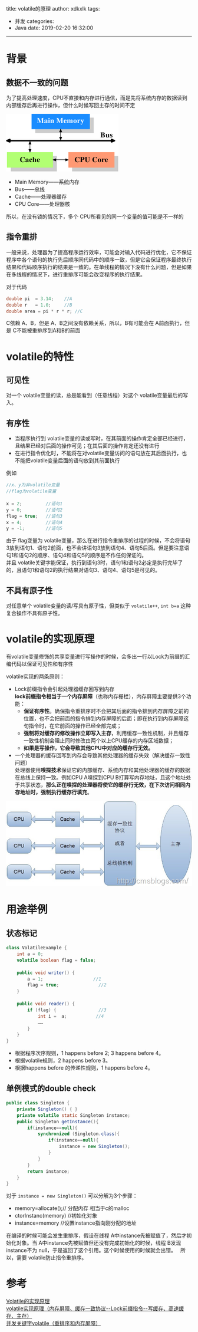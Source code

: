 title: volatile的原理
author: xdkxlk
tags:
  - 并发
categories:
  - Java
date: 2019-02-20 16:32:00
---
# 背景
## 数据不一致的问题
为了提高处理速度，CPU不直接和内存进行通信，而是先将系统内存的数据读到内部缓存后再进行操作，但什么时候写回主存的时间不定

![upload successful](/img/Oye33jbpjsN655vUNyGG.png)

- Main Memory——系统内存
- Bus——总线
- Cache——处理器缓存
- CPU Core——处理器核

所以，在没有锁的情况下，多个 CPU所看见的同一个变量的值可能是不一样的
## 指令重排
一般来说，处理器为了提高程序运行效率，可能会对输入代码进行优化，它不保证程序中各个语句的执行先后顺序同代码中的顺序一致，但是它会保证程序最终执行结果和代码顺序执行的结果是一致的。在单线程的情况下没有什么问题，但是如果在多线程的情况下，进行重排序可能会改变程序的执行结果。

对于代码
```java
double pi  = 3.14;    //A  
double r   = 1.0;     //B  
double area = pi * r * r; //C  
```
C依赖 A、B，但是 A、B之间没有依赖关系，所以，B有可能会在 A前面执行，但是 C不能被重排序到A和B的前面

# volatile的特性
## 可见性
对一个 volatile变量的读，总是能看到（任意线程）对这个 volatile变量最后的写入。
## 有序性
- 当程序执行到 volatile变量的读或写时，在其前面的操作肯定全部已经进行，且结果已经对后面的操作可见；在其后面的操作肯定还没有进行
- 在进行指令优化时，不能将在对volatile变量访问的语句放在其后面执行，也不能把volatile变量后面的语句放到其前面执行

例如
```java
//x、y为非volatile变量
//flag为volatile变量
 
x = 2;         //语句1
y = 0;         //语句2
flag = true;   //语句3
x = 4;         //语句4
y = -1;        //语句5
```
由于 flag变量为 volatile变量，那么在进行指令重排序的过程的时候，不会将语句 3放到语句1、语句2前面，也不会讲语句3放到语句4、语句5后面。但是要注意语句1和语句2的顺序、语句4和语句5的顺序是不作任何保证的。  
并且 volatile关键字能保证，执行到语句3时，语句1和语句2必定是执行完毕了的，且语句1和语句2的执行结果对语句3、语句4、语句5是可见的。
## 不具有原子性
对任意单个 volatile变量的读/写具有原子性，但类似于 `volatile++`, `int b=a` 这种复合操作不具有原子性。

# volatile的实现原理
有volatile变量修饰的共享变量进行写操作的时候，会多出一行以Lock为前缀的汇编代码以保证可见性和有序性

volatile实现的两条原则：
- Lock前缀指令会引起处理器缓存回写到内存  
**lock前缀指令相当于一个内存屏障**（也称内存栅栏），内存屏障主要提供3个功能：
	- **保证有序性**。确保指令重排序时不会把其后面的指令排到内存屏障之前的位置，也不会把前面的指令排到内存屏障的后面；即在执行到内存屏障这句指令时，在它前面的操作已经全部完成；
	- **强制将对缓存的修改操作立即写入主存**，利用缓存一致性机制，并且缓存一致性机制会阻止同时修改由两个以上CPU缓存的内存区域数据；
	- **如果是写操作，它会导致其他CPU中对应的缓存行无效。**
- 一个处理器的缓存回写到内存会导致其他处理器的缓存失效（解决缓存一致性问题）  
处理器使用**嗅探技术**保证它的内部缓存、系统内存和其他处理器的缓存的数据在总线上保持一致。例如CPU A嗅探到CPU B打算写内存地址，且这个地址处于共享状态，**那么正在嗅探的处理器将使它的缓存行无效，在下次访问相同内存地址时，强制执行缓存行填充**。

![upload successful](/img/3w85LoYZv6yX3tnI0nLM.png)

# 用途举例
## 状态标记
```java
class VolatileExample {
    int a = 0;
    volatile boolean flag = false;

    public void writer() {
        a = 1;                   //1
        flag = true;               //2
    }

    public void reader() {
        if (flag) {                //3
            int i =  a;           //4
            ……
        }
    }
}
```
- 根据程序次序规则，1 happens before 2; 3 happens before 4。
- 根据volatile规则，2 happens before 3。
- 根据happens before 的传递性规则，1 happens before 4。

## 单例模式的double check
```java
public class Singleton {
    private Singleton() { }
    private volatile static Singleton instance;
    public Singleton getInstance(){
        if(instance==null){
            synchronized (Singleton.class){
                if(instance==null){
                    instance = new Singleton();
                }
            }
        }
        return instance;
    }
}
```
对于 `instance = new Singleton()` 可以分解为3个步骤：
- memory=allocate();// 分配内存 相当于c的malloc
- ctorInstanc(memory) //初始化对象
- instance=memory //设置instance指向刚分配的地址

在编译的时候可能会发生重排序，假设在线程 A中instance先被赋值了，然后才初始化对象。当 A中instance先被赋值但还没有完成初始化的时候，线程 B发现 instance不为 null，于是返回了这个引用。这个时候使用的时候就会出错。  
所以，需要 volatile防止指令重排序。

# 参考
[Volatile的实现原理](https://www.cnblogs.com/yaoyunxiaoli/p/6605295.html)  
[volatile实现原理（内存屏障、缓存一致协议--Lock前缀指令--写缓存、高速缓存、主存）](https://www.jianshu.com/p/9abb4a23ab05)  
[并发关键字volatile（重排序和内存屏障）](https://www.jianshu.com/p/ef8de88b1343)